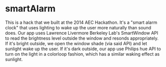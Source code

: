 smartAlarm
==========
This is a hack that we built at the 2014 AEC Hackathon. It's a "smart alarm clock" that uses lighting to wake up the user more naturally than sound does. Our app uses Lawrence Livermore Berkeley Lab's SmartWindow API to read the brightness level outside the window and resonds appropriately. If it's bright outside, we open the window shade (via said API) and let sunlight wake up the user. If it's dark outside, our app use Philips hue API to turn on the light in a colorloop fashion, which has a similar waking effect as sunlight.
